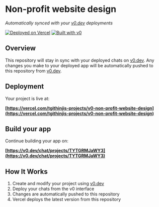 # Non-profit website design

*Automatically synced with your [v0.dev](https://v0.dev) deployments*

[![Deployed on Vercel](https://img.shields.io/badge/Deployed%20on-Vercel-black?style=for-the-badge&logo=vercel)](https://vercel.com/tgithinjis-projects/v0-non-profit-website-design)
[![Built with v0](https://img.shields.io/badge/Built%20with-v0.dev-black?style=for-the-badge)](https://v0.dev/chat/projects/TYTGRMJaWY3)

## Overview

This repository will stay in sync with your deployed chats on [v0.dev](https://v0.dev).
Any changes you make to your deployed app will be automatically pushed to this repository from [v0.dev](https://v0.dev).

## Deployment

Your project is live at:

**[https://vercel.com/tgithinjis-projects/v0-non-profit-website-design](https://vercel.com/tgithinjis-projects/v0-non-profit-website-design)**

## Build your app

Continue building your app on:

**[https://v0.dev/chat/projects/TYTGRMJaWY3](https://v0.dev/chat/projects/TYTGRMJaWY3)**

## How It Works

1. Create and modify your project using [v0.dev](https://v0.dev)
2. Deploy your chats from the v0 interface
3. Changes are automatically pushed to this repository
4. Vercel deploys the latest version from this repository
